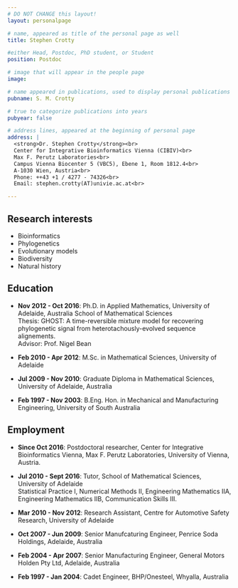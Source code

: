 ```yaml
---
# DO NOT CHANGE this layout!
layout: personalpage

# name, appeared as title of the personal page as well
title: Stephen Crotty

#either Head, Postdoc, PhD student, or Student
position: Postdoc

# image that will appear in the people page
image: 

# name appeared in publications, used to display personal publications
pubname: S. M. Crotty

# true to categorize publications into years
pubyear: false

# address lines, appeared at the beginning of personal page
address: |
  <strong>Dr. Stephen Crotty</strong><br>
  Center for Integrative Bioinformatics Vienna (CIBIV)<br>
  Max F. Perutz Laboratories<br>
  Campus Vienna Biocenter 5 (VBC5), Ebene 1, Room 1812.4<br>
  A-1030 Wien, Austria<br>
  Phone: ++43 +1 / 4277 - 74326<br>
  Email: stephen.crotty(AT)univie.ac.at<br>

---
```


Research interests
------------------

* Bioinformatics
* Phylogenetics
* Evolutionary models
* Biodiversity
* Natural history

Education
---------

* __Nov 2012 - Oct 2016__: Ph.D. in Applied Mathematics, University of Adelaide, Australia
School of Mathematical Sciences<br>
Thesis: GHOST: A time-reversible mixture model for recovering phylogenetic signal from heterotachously-evolved sequence alignements.<br>
Advisor: Prof. Nigel Bean

* __Feb 2010 - Apr 2012__: M.Sc. in Mathematical Sciences, University of Adelaide

* __Jul 2009 - Nov 2010__: Graduate Diploma in Mathematical Sciences, University of Adelaide, Australia

* __Feb 1997 - Nov 2003__: B.Eng. Hon. in Mechanical and Manufacturing Engineering, University of South Australia

Employment
----------

* __Since Oct 2016__: Postdoctoral researcher, Center for Integrative Bioinformatics Vienna, Max F. Perutz Laboratories, University of Vienna, Austria.

* __Jul 2010 - Sept 2016__: Tutor, School of Mathematical Sciences, University of Adelaide<br>
Statistical Practice I, Numerical Methods II, Engineering Mathematics IIA, Engineering Mathematics IIB, Communication Skills III.

* __Mar 2010 - Nov 2012__: Research Assistant, Centre for Automotive Safety Research, University of Adelaide

* __Oct 2007 - Jun 2009__: Senior Manufcaturing Engineer, Penrice Soda Holdings, Adelaide, Australia

* __Feb 2004 - Apr 2007__: Senior Manufacturing Engineer, General Motors Holden Pty Ltd, Adelaide, Australia

* __Feb 1997 - Jan 2004__: Cadet Engineer, BHP/Onesteel, Whyalla, Australia

